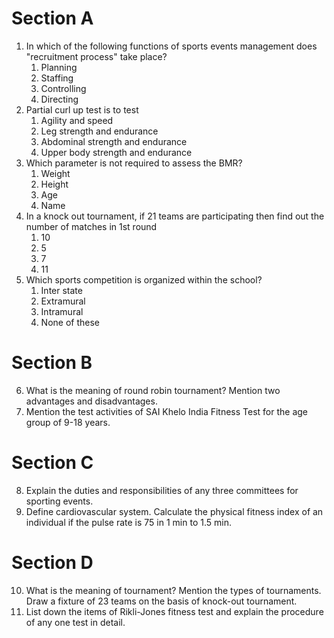 # Section A 
1. In which of the following functions of sports events management does "recruitment process" take place? 
    1. Planning 
    2. Staffing 
    3. Controlling 
    4. Directing 
2. Partial curl up test is to test
    1. Agility and speed 
    2. Leg strength and endurance 
    3. Abdominal strength and endurance 
    4. Upper body strength and endurance 
3. Which parameter is not required to assess the BMR? 
    1. Weight 
    2. Height
    3. Age 
    4. Name 
4. In a knock out tournament, if 21 teams are participating then find out the number of matches in 1st round 
    1. 10
    2. 5
    3. 7
    4. 11
5. Which sports competition is organized within the school? 
    1. Inter state 
    2. Extramural 
    3. Intramural 
    4. None of these 

# Section B 
6. What is the meaning of round robin tournament? Mention two advantages and disadvantages.
7. Mention the test activities of SAI Khelo India Fitness Test for the age group of 9-18 years. 

# Section C 
8. Explain the duties and responsibilities of any three committees for sporting events. 
9. Define cardiovascular system. Calculate the physical fitness index of an individual if the pulse rate is 75 in 1 min to 1.5 min. 

# Section D 
10. What is the meaning of tournament? Mention the types of tournaments. Draw a fixture of 23 teams on the basis of knock-out tournament. 
11. List down the items of Rikli-Jones fitness test and explain the procedure of any one test in detail. 